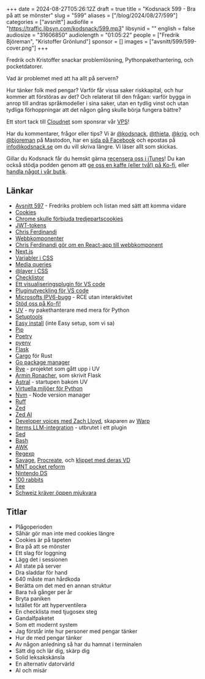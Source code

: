  +++
date = 2024-08-27T05:26:12Z
draft = true
title = "Kodsnack 599 - Bra på att se mönster"
slug = "599"
aliases = ["/blog/2024/08/27/599"]
categories = ["avsnitt"]
audiofile = "https://traffic.libsyn.com/kodsnack/599.mp3"
libsynid = ""
english = false
audiosize = "31606850"
audiolength = "01:05:22"
people = ["Fredrik Björeman", "Kristoffer Grönlund"]
sponsor = []
images = ["avsnitt/599/599-cover.png"]
+++

Fredrik och Kristoffer snackar problemlösning, Pythonpakethantering, och pocketdatorer.

Vad är problemet med att ha allt på servern?

Hur tänker folk med pengar? Varför får vissa saker riskkapital, och hur kommer att förstöras av det? Och relaterat till den frågan: varför bygga in anrop till andras språkmodeller i sina saker, utan en tydlig vinst och utan tydliga förhoppningar att det någon gång skulle börja fungera bättre?

Ett stort tack till [Cloudnet](https://www.cloudnet.se) som sponsrar vår [VPS](https://en.wikipedia.org/wiki/Virtual_private_server)!

Har du kommentarer, frågor eller tips? Vi är [@kodsnack](https://social.podsnack.se/@kodsnack), [@thieta](https://6510.nu/@thieta), [@krig](https://6510.nu/@krig), och [@bjoreman](https://toot.cafe/@bjoreman) på Mastodon, har en [sida på Facebook](https://www.facebook.com/) och epostas på [info@kodsnack.se](mailto:info@kodsnack.se) om du vill skriva längre. Vi läser allt som skickas.

Gillar du Kodsnack får du hemskt gärna [recensera oss i iTunes](https://itunes.apple.com/se/podcast/kodsnack/id561631498?l=en)! Du kan också stödja podden genom att <a href="https://ko-fi.com/kodsnack" rel="payment">ge oss en kaffe (eller två!) på Ko-fi</a>, eller [handla något i vår butik](https://shop.spreadshirt.se/kodsnack/).

## Länkar
* [Avsnitt 597](https://kodsnack.se/597/) - Fredriks problem och listan med sätt att komma vidare
* [Cookies](https://en.wikipedia.org/wiki/HTTP_cookie)
* [Chrome skulle förbjuda tredjepartscookies](https://digiday.com/marketing/after-years-of-uncertainty-google-says-it-wont-be-deprecating-third-party-cookies-in-chrome/)
* [JWT-tokens](https://en.wikipedia.org/wiki/JSON_Web_Token)
* [Chris Ferdinandi](https://gomakethings.com/about/)
* [Webbkomponenter](https://en.wikipedia.org/wiki/Web_Components)
* [Chris Ferdinandi gör om en React-app till webbkomponent](https://gomakethings.com/can-i-convert-a-react-app-into-a-vanilla-js-web-component/)
* [Next.js](https://en.wikipedia.org/wiki/Next.js)
* [Variabler i CSS](https://developer.mozilla.org/en-US/docs/Web/CSS/Using_CSS_custom_properties)
* [Media queries](https://developer.mozilla.org/en-US/docs/Learn/CSS/CSS_layout/Media_queries)
* [@layer i CSS](https://developer.mozilla.org/en-US/docs/Web/CSS/@layer)
* [Checklistor](https://en.wikipedia.org/wiki/Checklist)
* [Ett visualiseringsplugin för VS code](https://marketplace.visualstudio.com/items?itemName=juanallo.vscode-dependency-cruiser)
* [Pluginutveckling för VS code](https://code.visualstudio.com/api/get-started/your-first-extension)
* [Microsofts IPV6-bugg](https://www.schneier.com/blog/archives/2024/08/new-windows-ipv6-zero-click-vulnerability.html) - RCE utan interaktivitet
* [Stöd oss på Ko-fi!](https://ko-fi.com/kodsnack)
* [UV](https://astral.sh/blog/uv-unified-python-packaging) - ny pakethanterare med mera för Python
* [Setuptools](https://pypi.org/project/setuptools/)
* [Easy install](https://setuptools.pypa.io/en/latest/deprecated/easy_install.html) (inte Easy setup, som vi sa)
* [Pip](https://pypi.org/project/pip/)
* [Poetry](https://python-poetry.org/)
* [pyenv](https://github.com/pyenv/pyenv)
* [Flask](https://en.wikipedia.org/wiki/Flask_%28web_framework%29)
* [Cargo](https://doc.rust-lang.org/cargo/) för Rust
* [Go package manager](https://github.com/gpmgo/gopm)
* [Rye](https://rye.astral.sh/) - projektet som gått upp i UV
* [Armin Ronacher](https://en.wikipedia.org/wiki/Armin_Ronacher), som skrivit Flask
* [Astral](https://astral.sh/) - startupen bakom UV
* [Virtuella miljöer för Python](https://docs.python.org/3/library/venv.html)
* [Nvm](https://github.com/nvm-sh/nvm) - Node version manager
* [Ruff](https://astral.sh/ruff)
* [Zed](https://zed.dev/)
* [Zed AI](https://zed.dev/ai)
* [Developer voices med Zach Lloyd](https://www.youtube.com/watch?v=bLAJvxUpAcg&list=PLuiPju9KQBnaUq1837hpVfxMu9hzPGvOp&index=2), skaparen av [Warp](https://www.warp.dev/)
* [Iterms LLM-integration](https://iterm2.com/ai-plugin.html) - utbrutet i ett plugin
* [Sed](https://en.wikipedia.org/wiki/Sed)
* [Bash](https://en.wikipedia.org/wiki/Bash_%28Unix_shell%29)
* [AWK](https://en.wikipedia.org/wiki/AWK)
* [Regexp](https://en.wikipedia.org/wiki/Regular_expression)
* [Savage](https://procreate.com/who-we-are), [Procreate](https://procreate.com/), och [klippet med deras VD](https://x.com/Procreate/status/1825311104584802470)
* [MNT pocket reform](https://shop.mntre.com/products/mnt-pocket-reform)
* [Nintendo DS](https://en.wikipedia.org/wiki/Nintendo_DS)
* [100 rabbits](https://100r.co/site/home.html)
* [Eee](https://en.wikipedia.org/wiki/Asus_Eee_PC)
* [Schweiz kräver öppen mjukvara](https://www.youtube.com/watch?v=7zmfm9xOvD8)

## Titlar
* Plågoperioden
* Såhär gör man inte med cookies längre
* Cookies är på tapeten
* Bra på att se mönster
* Ett slag för loggning
* Lägg det i sessionen
* All state på server
* Dra sladdar för hand
* 640 måste man hårdkoda
* Berätta om det med en annan struktur
* Bara två gånger per år
* Bryta paniken
* Istället för att hyperventilera
* En checklista med tjugosex steg
* Gandalfpaketet
* Som ett modernt system
* Jag förstår inte hur personer med pengar tänker
* Hur de med pengar tänker
* Av någon anledning så har du hamnat i terminalen
* Sätt dig och lär dig, skärp dig
* Solid leksakskänsla
* En alternativ datorvärld
* AI och misär